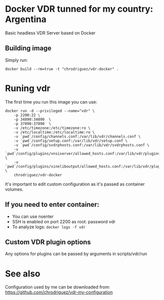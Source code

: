 # Docker VDR tunned for my country: Argentina

Basic headless VDR Server based on Docker

## Building image

Simply run: 
```
docker build --rm=true -t "chrodriguez/vdr-docker" .
```

# Runing vdr

The first time you run this image you can use:

```
docker run -d --privileged --name="vdr" \
	-p 2200:22 \
	-p 34890:34890  \
	-p 37890:37890  \
	-v /etc/timezone:/etc/timezone:ro \
	-v /etc/localtime:/etc/localtime:ro \
	-v `pwd`/config/channels.conf:/var/lib/vdr/channels.conf \
	-v `pwd`/config/setup.conf:/var/lib/vdr/setup.conf \
	-v `pwd`/config/svdrphosts.conf:/var/lib/vdr/svdrphosts.conf \
	-v `pwd`/config/plugins/vnsiserver/allowed_hosts.conf:/var/lib/vdr/plugins/vnsiserver/allowed_hosts.conf \
	-v `pwd`/config/plugins/xineliboutput/allowed_hosts.conf:/var/lib/vdr/plugins/xineliboutput/allowed_hosts.conf \
	chrodriguez/vdr-docker
```

It's important to edit custom configuration as it's passed as container volumes.

## If you need to enter container:

* You can use nsenter
* SSH is enabled on port 2200 as root: password vdr
* To analyze logs: `docker logs -f vdr`

## Custom VDR plugin options

Any options for plugins can be passed by arguments in scripts/vdr/run

# See also

Configuration used by me can be downloaded from: https://github.com/chrodriguez/vdr-my-configuration
